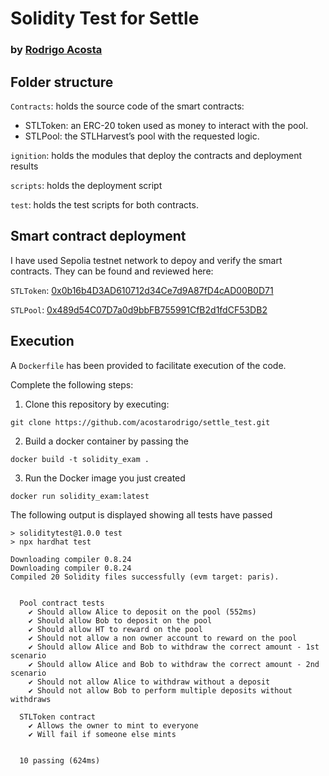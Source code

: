 # Solidity Test for Settle

### by [Rodrigo Acosta](https://github.com/acostarodrigo)

## Folder structure

`Contracts`: holds the source code of the smart contracts:

* STLToken: an ERC-20 token used as money to interact with the pool.
* STLPool: the STLHarvest’s pool with the requested logic.

`ignition`: holds the modules that deploy the contracts and deployment results

`scripts`: holds the deployment script

`test`: holds the test scripts for both contracts.

## Smart contract deployment
I have used Sepolia testnet network to depoy and verify the smart contracts.
They can be found and reviewed here:

`STLToken`: [0x0b16b4D3AD610712d34Ce7d9A87fD4cAD00B0D71](https://sepolia.etherscan.io/address/0x0b16b4D3AD610712d34Ce7d9A87fD4cAD00B0D71#code)

`STLPool`: [0x489d54C07D7a0d9bbFB755991CfB2d1fdCF53DB2](https://sepolia.etherscan.io/address/0x489d54C07D7a0d9bbFB755991CfB2d1fdCF53DB2#code)


## Execution
A `Dockerfile` has been provided to facilitate execution of the code.

Complete the following steps:

1. Clone this repository by executing:
```
git clone https://github.com/acostarodrigo/settle_test.git
```

2. Build a docker container by passing the 
```
docker build -t solidity_exam .
```
3. Run the Docker image you just created
```
docker run solidity_exam:latest
```

The following output is displayed showing all tests have passed
```
> soliditytest@1.0.0 test
> npx hardhat test

Downloading compiler 0.8.24
Downloading compiler 0.8.24
Compiled 20 Solidity files successfully (evm target: paris).


  Pool contract tests
    ✔ Should allow Alice to deposit on the pool (552ms)
    ✔ Should allow Bob to deposit on the pool
    ✔ Should allow HT to reward on the pool
    ✔ Should not allow a non owner account to reward on the pool
    ✔ Should allow Alice and Bob to withdraw the correct amount - 1st scenario
    ✔ Should allow Alice and Bob to withdraw the correct amount - 2nd scenario
    ✔ Should not allow Alice to withdraw without a deposit
    ✔ Should not allow Bob to perform multiple deposits without withdraws

  STLToken contract
    ✔ Allows the owner to mint to everyone
    ✔ Will fail if someone else mints


  10 passing (624ms)
```


